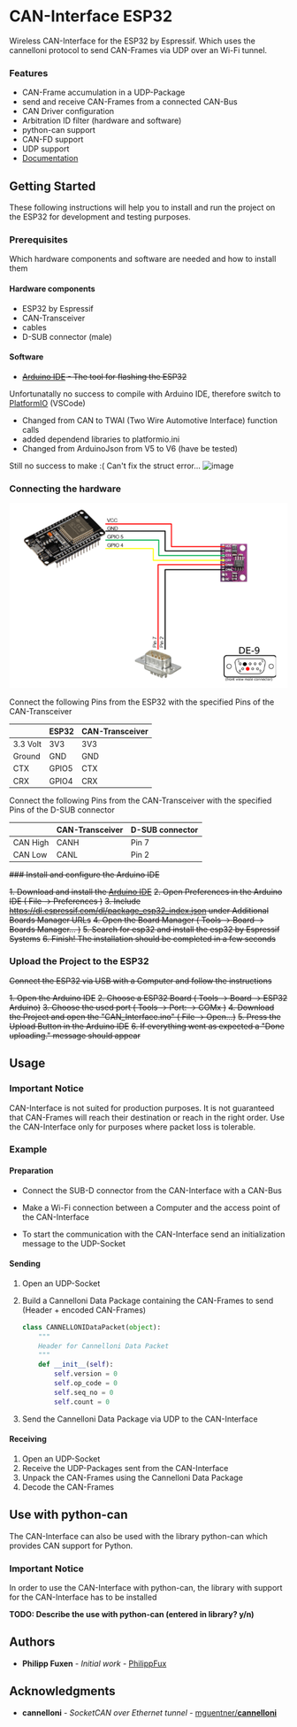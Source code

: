 # CAN-Interface ESP32

Wireless CAN-Interface for the ESP32 by Espressif. 
Which uses the cannelloni protocol to send CAN-Frames via UDP over an Wi-Fi tunnel. 

### Features

* CAN-Frame accumulation in a UDP-Package
* send and receive CAN-Frames from a connected CAN-Bus
* CAN Driver configuration 
* Arbitration ID filter (hardware and software)
* python-can support
* CAN-FD support 
* UDP support 
* [Documentation](https://esp32-can-interface.readthedocs.io/en/latest/)

## Getting Started

These following instructions will help you to install and run the project on the ESP32 for development and testing purposes. 

### Prerequisites 

Which hardware components and software are needed and how to install them 

#### Hardware components 

* ESP32 by Espressif
* CAN-Transceiver
* cables
* D-SUB connector (male)

#### Software 

* ~~[Arduino IDE](https://www.arduino.cc/en/main/software) - The tool for flashing the ESP32~~

Unfortunatally no success to compile with Arduino IDE, therefore switch to [PlatformIO](https://platformio.org/) (VSCode)

* Changed from CAN to TWAI (Two Wire Automotive Interface) function calls
* added dependend libraries to platformio.ini
* Changed from ArduinoJson from V5 to V6 (have be tested)

Still no success to make :(
Can't fix the struct error...
![image](https://github.com/TheSmartGerman/ESP32_CAN_Interface/assets/9676982/91e1403a-da35-44e6-8f9f-ddd9552c2938)



### Connecting the hardware

![](https://github.com/PhilippFux/ESP32_CAN_Interface/blob/master/circuit_diagram.PNG)



Connect the following Pins from the ESP32 with the specified Pins of the CAN-Transceiver

|          | ESP32 | CAN-Transceiver |
| :------- | :---- | :-------------- |
| 3.3 Volt | 3V3   | 3V3             |
| Ground   | GND   | GND             |
| CTX      | GPIO5 | CTX             |
| CRX      | GPIO4 | CRX             |



Connect the following Pins from the CAN-Transceiver with the specified Pins of the D-SUB connector

|          | CAN-Transceiver | D-SUB connector |
| -------- | --------------- | --------------- |
| CAN High | CANH            | Pin 7           |
| CAN Low  | CANL            | Pin 2           |

~~### Install and configure the Arduino IDE~~

~~1. Download and install the [Arduino IDE](https://www.arduino.cc/en/main/software)~~
~~2. Open Preferences in the Arduino IDE ( File -> Preferences )~~
~~3. Include https://dl.espressif.com/dl/package_esp32_index.json under Additional Boards Manager URLs~~ 
~~4. Open the Board Manager ( Tools -> Board -> Boards Manager... )~~
~~5. Search for esp32 and install the esp32 by Espressif Systems~~
~~6. Finish! The installation should be completed in a few seconds~~

### Upload the Project to the ESP32

~~Connect the ESP32 via USB with a Computer and follow the instructions~~

~~1. Open the Arduino IDE~~
~~2. Choose a ESP32 Board ( Tools -> Board -> ESP32 Arduino)~~
~~3. Choose the used port ( Tools -> Port: -> COMx )~~
~~4. Download the Project and open the "CAN_Interface.ino" ( File -> Open...)~~
~~5. Press the Upload Button in the Arduino IDE~~
~~6. If everything went as expected a "Done uploading." message should appear~~

## Usage

### Important Notice 

CAN-Interface is not suited for production purposes. It is not guaranteed that CAN-Frames will reach their destination or reach in the right order. Use the CAN-Interface only for purposes where packet loss is tolerable. 

### Example

#### Preparation

* Connect the SUB-D connector from the CAN-Interface with a CAN-Bus
* Make a Wi-Fi connection between a Computer and the access point of the CAN-Interface

* To start the communication with the CAN-Interface send an initialization message to the UDP-Socket

#### Sending

1. Open an UDP-Socket

2. Build a Cannelloni Data Package containing the CAN-Frames to send (Header + encoded CAN-Frames)

   ```python
   class CANNELLONIDataPacket(object):
       """
       Header for Cannelloni Data Packet
       """
       def __init__(self):
           self.version = 0
           self.op_code = 0
           self.seq_no = 0
           self.count = 0
   ```

3. Send the Cannelloni Data Package via UDP to the CAN-Interface 

#### Receiving

1. Open an UDP-Socket 
2. Receive the UDP-Packages sent from the CAN-Interface
3. Unpack the CAN-Frames using the Cannelloni Data Package 
4. Decode the CAN-Frames

## Use with python-can

The CAN-Interface can also be used with the library python-can which provides CAN support for Python. 

### Important Notice 

In order to use the CAN-Interface with python-can, the library with support for the CAN-Interface has to be installed

**TODO:  Describe the use with python-can (entered in library? y/n)**



## Authors

* **Philipp Fuxen** - *Initial work* - [PhilippFux](https://github.com/PhilippFux)

## Acknowledgments

* **cannelloni** - *SocketCAN over Ethernet tunnel* - [mguentner/**cannelloni**](https://github.com/mguentner/cannelloni)

